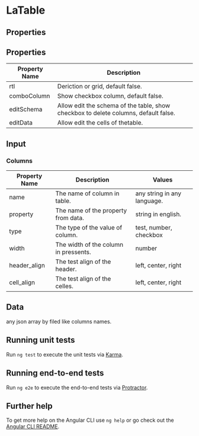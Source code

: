 # LaTable

## Properties



## Properties

| Property Name | Description   |
| ------------- | ------------- |
| rtl | Deriction or grid, default false. |
| comboColumn | Show checkbox column, default false. |
| editSchema | Allow edit the schema of the table, show checkbox to delete columns, default false. |
| editData | Allow edit the cells of thetable. |

## Input
### Columns

| Property Name | Description | Values |
| ------------- | ----------- | ----------- |
| name | The name of column in table. | any string in any language. |
| property | The name of the property from data. | string in english. |
| type | The type of the value of column. | test, number, checkbox |
| width | The width of the column in pressents. | number |
| header_align | The test align of the header. | left, center, right |
| cell_align | The test align of the celles. | left, center, right |

## Data

any json array by filed like columns names.

## Running unit tests

Run `ng test` to execute the unit tests via [Karma](https://karma-runner.github.io).

## Running end-to-end tests

Run `ng e2e` to execute the end-to-end tests via [Protractor](http://www.protractortest.org/).

## Further help

To get more help on the Angular CLI use `ng help` or go check out the [Angular CLI README](https://github.com/angular/angular-cli/blob/master/README.md).
